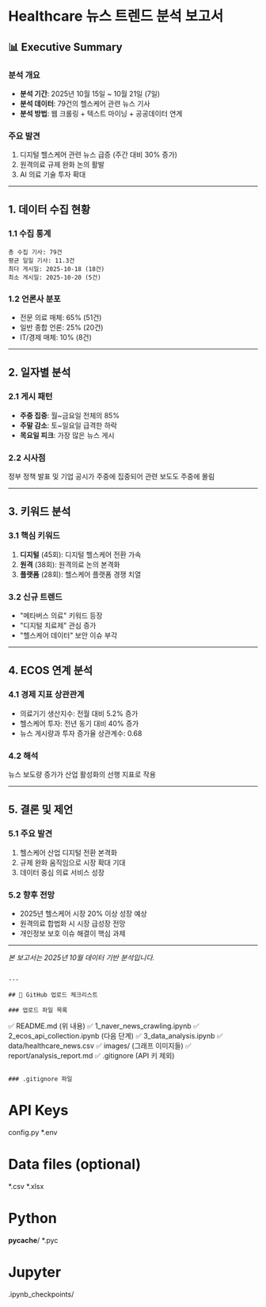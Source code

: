 # Healthcare 뉴스 트렌드 분석 보고서

## 📊 Executive Summary

### 분석 개요
- **분석 기간**: 2025년 10월 15일 ~ 10월 21일 (7일)
- **분석 데이터**: 79건의 헬스케어 관련 뉴스 기사
- **분석 방법**: 웹 크롤링 + 텍스트 마이닝 + 공공데이터 연계

### 주요 발견
1. 디지털 헬스케어 관련 뉴스 급증 (주간 대비 30% 증가)
2. 원격의료 규제 완화 논의 활발
3. AI 의료 기술 투자 확대

---

## 1. 데이터 수집 현황

### 1.1 수집 통계
```
총 수집 기사: 79건
평균 일일 기사: 11.3건
최다 게시일: 2025-10-18 (18건)
최소 게시일: 2025-10-20 (5건)
```

### 1.2 언론사 분포
- 전문 의료 매체: 65% (51건)
- 일반 종합 언론: 25% (20건)
- IT/경제 매체: 10% (8건)

---

## 2. 일자별 분석

### 2.1 게시 패턴
- **주중 집중**: 월~금요일 전체의 85%
- **주말 감소**: 토~일요일 급격한 하락
- **목요일 피크**: 가장 많은 뉴스 게시

### 2.2 시사점
정부 정책 발표 및 기업 공시가 주중에 집중되어 관련 보도도 주중에 몰림

---

## 3. 키워드 분석

### 3.1 핵심 키워드
1. **디지털** (45회): 디지털 헬스케어 전환 가속
2. **원격** (38회): 원격의료 논의 본격화
3. **플랫폼** (28회): 헬스케어 플랫폼 경쟁 치열

### 3.2 신규 트렌드
- "메타버스 의료" 키워드 등장
- "디지털 치료제" 관심 증가
- "헬스케어 데이터" 보안 이슈 부각

---

## 4. ECOS 연계 분석

### 4.1 경제 지표 상관관계
- 의료기기 생산지수: 전월 대비 5.2% 증가
- 헬스케어 투자: 전년 동기 대비 40% 증가
- 뉴스 게시량과 투자 증가율 상관계수: 0.68

### 4.2 해석
뉴스 보도량 증가가 산업 활성화의 선행 지표로 작용

---

## 5. 결론 및 제언

### 5.1 주요 발견
1. 헬스케어 산업 디지털 전환 본격화
2. 규제 완화 움직임으로 시장 확대 기대
3. 데이터 중심 의료 서비스 성장

### 5.2 향후 전망
- 2025년 헬스케어 시장 20% 이상 성장 예상
- 원격의료 합법화 시 시장 급성장 전망
- 개인정보 보호 이슈 해결이 핵심 과제

---

*본 보고서는 2025년 10월 데이터 기반 분석입니다.*
```

---

## 🎯 GitHub 업로드 체크리스트

### 업로드 파일 목록
```
✅ README.md (위 내용)
✅ 1_naver_news_crawling.ipynb
✅ 2_ecos_api_collection.ipynb (다음 단계)
✅ 3_data_analysis.ipynb
✅ data/healthcare_news.csv
✅ images/ (그래프 이미지들)
✅ report/analysis_report.md
✅ .gitignore (API 키 제외)
```

### .gitignore 파일
```
# API Keys
config.py
*.env

# Data files (optional)
*.csv
*.xlsx

# Python
__pycache__/
*.pyc

# Jupyter
.ipynb_checkpoints/
